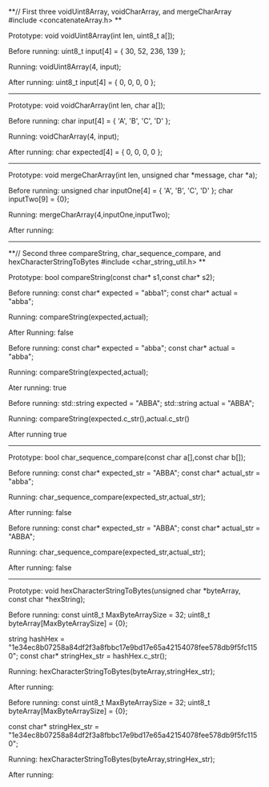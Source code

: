 **// First three voidUint8Array, voidCharArray, and mergeCharArray  #include <concatenateArray.h> **

Prototype: void voidUint8Array(int len, uint8_t a[]);

Before running:
uint8_t input[4] = { 30,  52, 236, 139 };

Running:
voidUint8Array(4, input);

After running:
uint8_t input[4] = { 0,  0, 0, 0 };

------------------------------------------------------------
Prototype: void voidCharArray(int len, char a[]);

Before running:
char input[4] = { 'A',  'B', 'C', 'D' };

Running:
voidCharArray(4, input);

After running:
char expected[4] = { 0,  0, 0, 0 };

------------------------------------------------------------
Prototype: void mergeCharArray(int len, unsigned char *message, char *a);

Before running:
unsigned char inputOne[4] = { 'A', 'B', 'C', 'D' };
char inputTwo[9] = {0};

Running:
mergeCharArray(4,inputOne,inputTwo);

After running:



------------------------------------------------------------
**// Second three compareString, char_sequence_compare, and hexCharacterStringToBytes #include <char_string_util.h> **

Prototype: bool compareString(const char* s1,const  char* s2);

Before running:
const char* expected = "abba1";
const char* actual = "abba";

Running:
compareString(expected,actual);

After Running:
false

Before running:
const char* expected = "abba";
const char* actual = "abba";

Running:
compareString(expected,actual);

Ater running:
true

Before running:
std::string expected = "ABBA";
std::string actual = "ABBA";

Running:
compareString(expected.c_str(),actual.c_str()

After running
true

------------------------------------------------------------
Prototype: bool char_sequence_compare(const char a[],const char b[]);

Before running:
const char* expected_str = "ABBA";
const char* actual_str = "abba";

Running:
char_sequence_compare(expected_str,actual_str);

After running:
false

Before running:
const char* expected_str = "ABBA";
const char* actual_str = "ABBA";

Running:
char_sequence_compare(expected_str,actual_str);

After running:
false

------------------------------------------------------------
Prototype: void hexCharacterStringToBytes(unsigned char *byteArray, const char *hexString);

Before running:
const uint8_t MaxByteArraySize = 32;
uint8_t byteArray[MaxByteArraySize] = {0};

string hashHex = "1e34ec8b07258a84df2f3a8fbbc17e9bd17e65a42154078fee578db9f5fc1150";
const char* stringHex_str = hashHex.c_str();

Running:
hexCharacterStringToBytes(byteArray,stringHex_str);

After running:

Before running:
const uint8_t MaxByteArraySize = 32;
uint8_t byteArray[MaxByteArraySize] = {0};

const char* stringHex_str = "1e34ec8b07258a84df2f3a8fbbc17e9bd17e65a42154078fee578db9f5fc1150";

Running:
hexCharacterStringToBytes(byteArray,stringHex_str);

After running:




